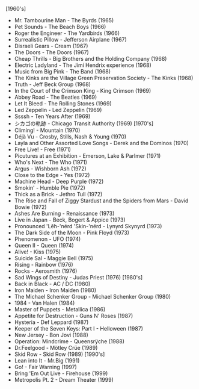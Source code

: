 [1960's]
- Mr. Tambourine Man - The Byrds (1965)
- Pet Sounds - The Beach Boys (1966)
- Roger the Engineer - The Yardbirds (1966)
- Surrealistic Pillow - Jefferson Airplane (1967)
- Disraeli Gears - Cream (1967)
- The Doors - The Doors (1967)
- Cheap Thrills - Big Brothers and the Holding Company (1968)
- Electric Ladyland - The Jimi Hendrix experience (1968)
- Music from Big Pink - The Band (1968)
- The Kinks are the Village Green Preservation Society - The Kinks (1968)
- Truth - Jeff Beck Group (1968)
- In the Court of the Crimson King - King Crimson (1969)
- Abbey Road - The Beatles (1969)
- Let It Bleed - The Rolling Stones (1969)
- Led Zeppelin - Led Zeppelin (1969)
- Ssssh - Ten Years After (1969)
- シカゴの軌跡 - Chicago Transit Authority (1969)
[1970's]
- Climing! - Mountain (1970)
- Déjà Vu - Crosby, Stills, Nash & Young (1970)
- Layla and Other Assorted Love Songs - Derek and the Dominos (1970)
- Free Live! - Free (1971)
- Picutures at an Exhibition - Emerson, Lake & Parlmer (1971)
- Who's Next - The Who (1971)
- Argus - Wishborn Ash (1972)
- Close to the Edge - Yes (1972)
- Machine Head - Deep Purple (1972)
- Smokin' - Humble Pie (1972)
- Thick as a Brick - Jethro Tull (1972)
- The Rise and Fall of Ziggy Stardust and the Spiders from Mars - David Bowie (1972)
- Ashes Are Burning - Renaissance (1973)
- Live in Japan - Beck, Bogert & Appice (1973)
- Pronounced 'Lĕh-'nérd 'Skin-'nérd - Lynyrd Skynyrd (1973)
- The Dark Side of the Moon - Pink Floyd (1973)
- Phenomenon - UFO (1974)
- Queen II - Queen (1974)
- Alive! - Kiss (1975)
- Suicide Sal - Maggie Bell (1975)
- Rising - Rainbow (1976)
- Rocks - Aerosmith (1976)
- Sad Wings of Destiny - Judas Priest (1976)
[1980's]
- Back in Black - AC / DC (1980)
- Iron Maiden - Iron Maiden (1980)
- The Michael Schenker Group - Michael Schenker Group (1980)
- 1984 - Van Halen (1984)
- Master of Puppets - Metallica (1986)
- Appetite for Destruction - Guns N' Roses (1987)
- Hysteria - Def Leppard (1987)
- Keeper of the Seven Keys: Part I - Helloween (1987)
- New Jersey - Bon Jovi (1988)
- Operation: Mindcrime - Queensrÿche (1988)
- Dr.Feelgood - Mötley Crüe (1989)
- Skid Row - Skid Row (1989)
[1990's]
- Lean into It - Mr.Big (1991)
- Go! - Fair Warning (1997)
- Bring 'Em Out Live - Firehouse (1999)
- Metropolis Pt. 2 - Dream Theater (1999)
